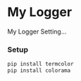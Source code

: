 # My Logger
My Logger Setting...


### Setup
```bash
pip install termcolor
pip install colorama
```
